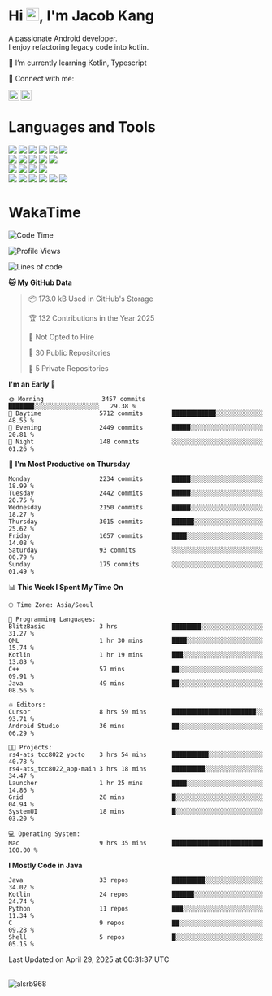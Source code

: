 # Hi <img src="https://media.giphy.com/media/hvRJCLFzcasrR4ia7z/giphy.gif" width="25px">, I'm Jacob Kang
A passionate Android developer.
</br>
I enjoy refactoring legacy code into kotlin.

🌱 I’m currently learning Kotlin, Typescript

🤝 Connect with me:

<a href="https://www.linkedin.com/in/minkyu-kang-b7477b1b2/"><img align="left" src="https://raw.githubusercontent.com/yushi1007/yushi1007/main/images/linkedin.svg" alt="Minkyu Kang | LinkedIn" width="21px"/></a>
<a href="https://www.instagram.com/_jacob_kang/"><img align="left" src="https://raw.githubusercontent.com/yushi1007/yushi1007/main/images/instagram.svg" alt="Jacob Kang | Instagram" width="21px"/></a>

</br>

# Languages and Tools

<div align="left">
<img src="https://img.shields.io/badge/java-007396?logo=java&logoColor=white"/>
<img src="https://img.shields.io/badge/kotlin-7F52FF?logo=kotlin&logoColor=white"/>
<img src="https://img.shields.io/badge/python-3776AB?logo=python&logoColor=white"/>
<img src="https://img.shields.io/badge/bash shell-4EAA25?logo=gnubash&logoColor=white"/>
<img src="https://img.shields.io/badge/c-A8B9CC?logo=c&logoColor=white"/>
<img src="https://img.shields.io/badge/c++-00599C?logo=c%2b%2b&logoColor=white"/>
</div>
<div align="left">
<img src="https://img.shields.io/badge/git-F05032?logo=git&logoColor=white"/>
<img src="https://img.shields.io/badge/github-181717?logo=github&logoColor=white"/>
<img src="https://img.shields.io/badge/mysql-4479A1?logo=mysql&logoColor=white"/>
<img src="https://img.shields.io/badge/sqlite-003B57?logo=sqlite&logoColor=white"/>
<img src="https://img.shields.io/badge/amazon AWS-232F3E?logo=amazonaws&logoColor=white"/>
</div>
<div align="left">
<img src="https://img.shields.io/badge/android-3DDC84?logo=android&logoColor=white"/>
<img src="https://img.shields.io/badge/linux-FCC624?logo=linux&logoColor=white"/>
<img src="https://img.shields.io/badge/flask-000000?logo=flask&logoColor=white"/>
<img src="https://img.shields.io/badge/arduino-00979D?logo=arduino&logoColor=white"/>
</div>
<div align="left">
<img src="https://img.shields.io/badge/slack-4A154B?logo=slack&logoColor=white"/>
<img src="https://img.shields.io/badge/notion-000000?logo=notion&logoColor=white"/>
<img src="https://img.shields.io/badge/jira-0052CC?logo=jira&logoColor=white"/>
<img src="https://img.shields.io/badge/postman-FF6C37?logo=postman&logoColor=white"/>
<img src="https://img.shields.io/badge/intellij-000000?logo=intellijidea&logoColor=white"/>
<img src="https://img.shields.io/badge/pycharm-000000?logo=pycharm&logoColor=white"/>
</div>

# WakaTime

<!--START_SECTION:waka-->
![Code Time](http://img.shields.io/badge/Code%20Time-4%2C779%20hrs%2034%20mins-blue)

![Profile Views](http://img.shields.io/badge/Profile%20Views-3-blue)

![Lines of code](https://img.shields.io/badge/From%20Hello%20World%20I%27ve%20Written-5.2%20million%20lines%20of%20code-blue)

**🐱 My GitHub Data** 

> 📦 173.0 kB Used in GitHub's Storage 
 > 
> 🏆 132 Contributions in the Year 2025
 > 
> 🚫 Not Opted to Hire
 > 
> 📜 30 Public Repositories 
 > 
> 🔑 5 Private Repositories 
 > 
**I'm an Early 🐤** 

```text
🌞 Morning                3457 commits        ███████░░░░░░░░░░░░░░░░░░   29.38 % 
🌆 Daytime                5712 commits        ████████████░░░░░░░░░░░░░   48.55 % 
🌃 Evening                2449 commits        █████░░░░░░░░░░░░░░░░░░░░   20.81 % 
🌙 Night                  148 commits         ░░░░░░░░░░░░░░░░░░░░░░░░░   01.26 % 
```
📅 **I'm Most Productive on Thursday** 

```text
Monday                   2234 commits        █████░░░░░░░░░░░░░░░░░░░░   18.99 % 
Tuesday                  2442 commits        █████░░░░░░░░░░░░░░░░░░░░   20.75 % 
Wednesday                2150 commits        █████░░░░░░░░░░░░░░░░░░░░   18.27 % 
Thursday                 3015 commits        ██████░░░░░░░░░░░░░░░░░░░   25.62 % 
Friday                   1657 commits        ████░░░░░░░░░░░░░░░░░░░░░   14.08 % 
Saturday                 93 commits          ░░░░░░░░░░░░░░░░░░░░░░░░░   00.79 % 
Sunday                   175 commits         ░░░░░░░░░░░░░░░░░░░░░░░░░   01.49 % 
```


📊 **This Week I Spent My Time On** 

```text
🕑︎ Time Zone: Asia/Seoul

💬 Programming Languages: 
BlitzBasic               3 hrs               ████████░░░░░░░░░░░░░░░░░   31.27 % 
QML                      1 hr 30 mins        ████░░░░░░░░░░░░░░░░░░░░░   15.74 % 
Kotlin                   1 hr 19 mins        ███░░░░░░░░░░░░░░░░░░░░░░   13.83 % 
C++                      57 mins             ██░░░░░░░░░░░░░░░░░░░░░░░   09.91 % 
Java                     49 mins             ██░░░░░░░░░░░░░░░░░░░░░░░   08.56 % 

🔥 Editors: 
Cursor                   8 hrs 59 mins       ███████████████████████░░   93.71 % 
Android Studio           36 mins             ██░░░░░░░░░░░░░░░░░░░░░░░   06.29 % 

🐱‍💻 Projects: 
rs4-ats_tcc8022_yocto    3 hrs 54 mins       ██████████░░░░░░░░░░░░░░░   40.78 % 
rs4-ats_tcc8022_app-main 3 hrs 18 mins       █████████░░░░░░░░░░░░░░░░   34.47 % 
Launcher                 1 hr 25 mins        ████░░░░░░░░░░░░░░░░░░░░░   14.86 % 
Grid                     28 mins             █░░░░░░░░░░░░░░░░░░░░░░░░   04.94 % 
SystemUI                 18 mins             █░░░░░░░░░░░░░░░░░░░░░░░░   03.20 % 

💻 Operating System: 
Mac                      9 hrs 35 mins       █████████████████████████   100.00 % 
```

**I Mostly Code in Java** 

```text
Java                     33 repos            █████████░░░░░░░░░░░░░░░░   34.02 % 
Kotlin                   24 repos            ██████░░░░░░░░░░░░░░░░░░░   24.74 % 
Python                   11 repos            ███░░░░░░░░░░░░░░░░░░░░░░   11.34 % 
C                        9 repos             ██░░░░░░░░░░░░░░░░░░░░░░░   09.28 % 
Shell                    5 repos             █░░░░░░░░░░░░░░░░░░░░░░░░   05.15 % 
```




 Last Updated on April 29, 2025 at 00:31:37 UTC
<!--END_SECTION:waka-->

</br>

<div align="left">
<img align="left" src="https://github-readme-stats.vercel.app/api/top-langs?username=alsrb968&show_icons=true&locale=en&layout=compact&theme=dark" alt="alsrb968" />
</div>
